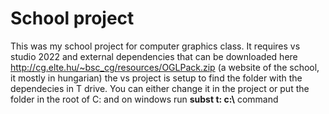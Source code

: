 # School project
This was my school project for computer graphics class. It requires vs studio 2022 and external dependencies that can be downloaded here http://cg.elte.hu/~bsc_cg/resources/OGLPack.zip (a website of the school, it mostly in hungarian)
the vs project is setup to find the folder with the dependecies in T drive. You can either change it in the project or put the folder in the root of C: and on windows run **subst t: c:\\** command
